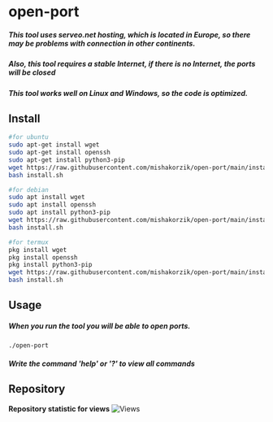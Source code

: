 # open-port
##### This tool uses serveo.net hosting, which is located in Europe, so there may be problems with connection in other continents.

##### Also, this tool requires a stable Internet, if there is no Internet, the ports will be closed

##### This tool works well on Linux and Windows, so the code is optimized.

## Install
```bash
#for ubuntu
sudo apt-get install wget
sudo apt-get install openssh
sudo apt-get install python3-pip
wget https://raw.githubusercontent.com/mishakorzik/open-port/main/install.sh
bash install.sh

#for debian
sudo apt install wget
sudo apt install openssh
sudo apt install python3-pip
wget https://raw.githubusercontent.com/mishakorzik/open-port/main/install.sh
bash install.sh

#for termux
pkg install wget
pkg install openssh
pkg install python3-pip
wget https://raw.githubusercontent.com/mishakorzik/open-port/main/install.sh
bash install.sh
```

## Usage

##### When you run the tool you will be able to open ports.

```
./open-port
```

##### Write the command 'help' or '?'  to view all commands

## Repository

**Repository statistic for views** ![Views](https://profile-counter.glitch.me/open-port/count.svg)
